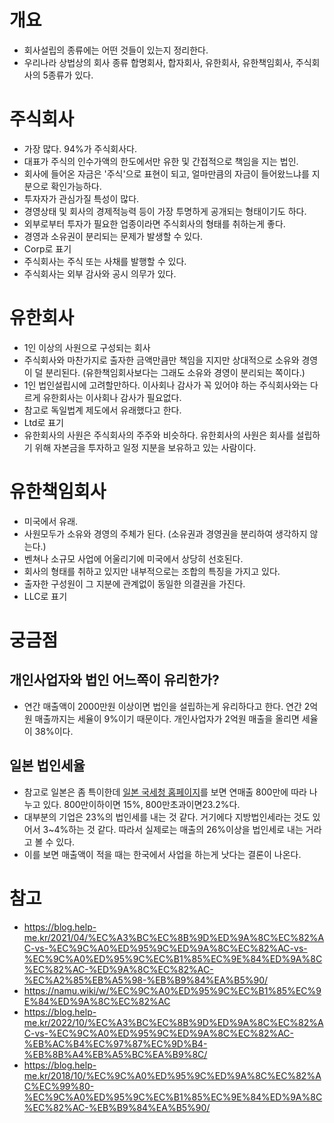 

# 개요
- 회사설립의 종류에는 어떤 것들이 있는지 정리한다. 
- 우리나라 상법상의 회사 종류 합명회사, 합자회사, 유한회사, 유한책임회사, 주식회사의 5종류가 있다. 

# 주식회사
- 가장 많다. 94%가 주식회사다. 
- 대표가 주식의 인수가액의 한도에서만 유한 및 간접적으로 책임을 지는 법인.
- 회사에 들어온 자금은 '주식'으로 표현이 되고, 얼마만큼의 자금이 들어왔느냐를 지분으로 확인가능하다. 
- 투자자가 관심가질 특성이 많다. 
- 경영상태 및 회사의 경제적능력 등이 가장 투명하게 공개되는 형태이기도 하다. 
- 외부로부터 투자가 필요한 업종이라면 주식회사의 형태를 취하는게 좋다. 
- 경영과 소유권이 분리되는 문제가 발생할 수 있다. 
- Corp로 표기
- 주식회사는 주식 또는 사채를 발행할 수 있다. 
- 주식회사는 외부 감사와 공시 의무가 있다. 

# 유한회사
- 1인 이상의 사원으로 구성되는 회사
- 주식회사와 마찬가지로 출자한 금액만큼만 책임을 지지만 상대적으로 소유와 경영이 덜 분리된다. (유한책임회사보다는 그래도 소유와 경영이 분리되는 쪽이다.)
- 1인 법인설립시에 고려할만하다. 이사회나 감사가 꼭 있어야 하는 주식회사와는 다르게 유한회사는 이사회나 감사가 필요없다. 
- 참고로 독일법계 제도에서 유래했다고 한다. 
- Ltd로 표기
- 유한회사의 사원은 주식회사의 주주와 비슷하다. 유한회사의 사원은 회사를 설립하기 위해 자본금을 투자하고 일정 지분을 보유하고 있는 사람이다.

# 유한책임회사
- 미국에서 유래. 
- 사원모두가 소유와 경영의 주체가 된다. (소유권과 경영권을 분리하여 생각하지 않는다.)
- 벤쳐나 소규모 사업에 어울리기에 미국에서 상당히 선호된다. 
- 회사의 형태를 취하고 있지만 내부적으로는 조합의 특징을 가지고 있다. 
- 출자한 구성원이 그 지분에 관계없이 동일한 의결권을 가진다. 
- LLC로 표기 

# 궁금점
## 개인사업자와 법인 어느쪽이 유리한가?
- 연간 매출액이 2000만원 이상이면 법인을 설립하는게 유리하다고 한다. 연간 2억원 매출까지는 세율이 9%이기 때문이다. 개인사업자가 2억원 매출을 올리면 세율이 38%이다.

## 일본 법인세율
- 참고로 일본은 좀 특이한데 [일본 국세청 홈페이지](https://www.nta.go.jp/taxes/shiraberu/taxanswer/hojin/5759.htm)를 보면 연매출 800만에 따라 나누고 있다. 800만이하이면 15%, 800만초과이면23.2%다.
- 대부분의 기업은 23%의 법인세를 내는 것 같다. 거기에다 지방법인세라는 것도 있어서 3~4%하는 것 같다. 따라서 실제로는 매출의 26%이상을 법인세로 내는 거라고 볼 수 있다. 
- 이를 보면 매출액이 적을 때는 한국에서 사업을 하는게 낫다는 결론이 나온다. 

# 참고 
- https://blog.help-me.kr/2021/04/%EC%A3%BC%EC%8B%9D%ED%9A%8C%EC%82%AC-vs-%EC%9C%A0%ED%95%9C%ED%9A%8C%EC%82%AC-vs-%EC%9C%A0%ED%95%9C%EC%B1%85%EC%9E%84%ED%9A%8C%EC%82%AC-%ED%9A%8C%EC%82%AC-%EC%A2%85%EB%A5%98-%EB%B9%84%EA%B5%90/
- https://namu.wiki/w/%EC%9C%A0%ED%95%9C%EC%B1%85%EC%9E%84%ED%9A%8C%EC%82%AC
- https://blog.help-me.kr/2022/10/%EC%A3%BC%EC%8B%9D%ED%9A%8C%EC%82%AC-vs-%EC%9C%A0%ED%95%9C%ED%9A%8C%EC%82%AC-%EB%AC%B4%EC%97%87%EC%9D%B4-%EB%8B%A4%EB%A5%BC%EA%B9%8C/
- https://blog.help-me.kr/2018/10/%EC%9C%A0%ED%95%9C%ED%9A%8C%EC%82%AC%EC%99%80-%EC%9C%A0%ED%95%9C%EC%B1%85%EC%9E%84%ED%9A%8C%EC%82%AC-%EB%B9%84%EA%B5%90/